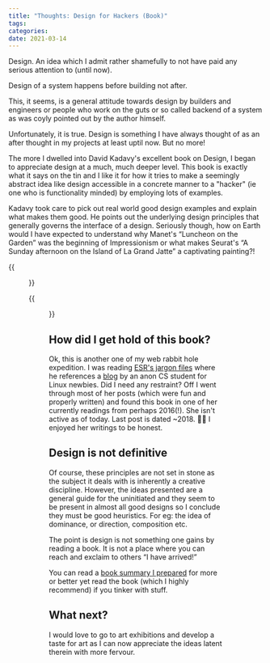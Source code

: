 ```yaml
---
title: "Thoughts: Design for Hackers (Book)"  
tags:
categories: 
date: 2021-03-14
---
```


Design. An idea which I admit rather shamefully to not have paid any serious attention to (until now). 

Design of a system happens before building not after.   

This, it seems, is a general attitude towards design by builders and engineers or people who work on the guts or so called backend of a system as was coyly pointed out by the author himself.

Unfortunately, it is true. Design is something I have always thought of as an after thought in my projects at least uptil now. But no more!


The more I dwelled into David Kadavy's excellent book on Design, I began to appreciate design at a much, much deeper level. This book is exactly what it says on the tin and I like it for how it tries to make a seemingly abstract idea like design accessible in a concrete manner to a "hacker" (ie one who is functionality minded) by employing lots of examples.    

Kadavy took care to pick out real world good design examples and explain what makes them good. He points out the underlying design principles that generally governs the interface of a design. Seriously though, how on Earth would I have expected to understand why Manet's &ldquo;Luncheon on the Garden&rdquo; was the beginning of Impressionism or what makes Seurat's &ldquo;A Sunday afternoon on the Island of La Grand Jatte&rdquo; a captivating painting?!  

{{<figure src="/img/luncheon-on-the-grass-manet.png" caption="The Luncheon on the Grass by Edouard Manet">}}  

{{<figure src="/img/sunday-afternoon-seurat.jpg" caption="A Sunday Afternoon on the Island of La Grand Jatte by George Seurat">}}

## How did I get hold of this book?  

Ok, this is another one of my web rabbit hole expedition. I was reading [ESR's jargon files][1] where he references a [blog][2] by an anon CS student for Linux newbies. Did I need any restraint? Off I went through most of her posts (which were fun and properly written) and found this book in one of her currently readings from perhaps 2016(!). She isn't active as of today. Last post is dated ~2018. :man_shrugging: I enjoyed her writings to be honest.  


## Design is not definitive

Of course, these principles are not set in stone as the subject it deals with is inherently a creative discipline. However, the ideas presented are a general guide for the uninitiated and they seem to be present in almost all good designs so I conclude they must be good heuristics. For eg: the idea of dominance, or direction, composition etc.  

The point is design is not something one gains by reading a book. It is not a place where you can reach and exclaim to others &ldquo;I have arrived!&rdquo;

You can read a [book summary I prepared][0] for more or better yet read the book (which I highly recommend) if you tinker with stuff. 

## What next? 

I would love to go to art exhibitions and develop a taste for art as I can now appreciate the ideas latent therein with more fervour.

[0]: /post/notes-design-for-hackers-by-david-kadavy
[1]: http://www.catb.org/~esr/faqs/hacker-howto.html
[2]: https://letsgolarval.wordpress.com/